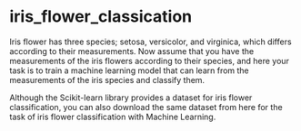 # iris_flower_classication


Iris flower has three species; setosa, versicolor, and virginica, which differs according to their
measurements. Now assume that you have the measurements of the iris flowers according to
their species, and here your task is to train a machine learning model that can learn from the
measurements of the iris species and classify them.


Although the Scikit-learn library provides a dataset for iris flower classification, you can also
download the same dataset from here for the task of iris flower classification with Machine
Learning. 
